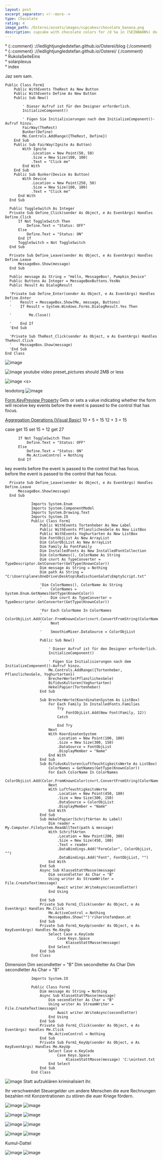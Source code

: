 ```yaml
---
layout: post
excerpt_separator: <!--more-->
type: Chocolate
rating: 4
image_path: /Osterei/assets/images/cupcakes/chocolate_banana.png
description: cupcake with chocolate colors for /d %a in (%EINBAHN%) do dir /b %a
---
```

° {::comment} ://ledlightjungledstefan.github.io/Osterei/blog {:/comment}
<br>
° {::comment} ://ledlightjungledstefan.github.io/Osterei/ {:/comment}
<br>
° RukolaSeiteEins
<br>
° solarplexus
<br>
° index

Jaz sem sam.

    Public Class Form1
        Public WithEvents TheRest As New Button
        Public WithEvents Define As New Button
        Public Sub New()

            ' Dieser Aufruf ist für den Designer erforderlich.
            InitializeComponent()

            ' Fügen Sie Initialisierungen nach dem InitializeComponent()-Aufruf hinzu.
            FairWay(TheRest)
            Bunker(Define)
            Me.Controls.AddRange({TheRest, Define})
        End Sub
        Public Sub FairWay(Ignite As Button)
            With Ignite
                .Location = New Point(50, 50)
                .Size = New Size(100, 100)
                .Text = "Click me"
            End With
        End Sub
        Public Sub Bunker(Device As Button)
            With Device
                .Location = New Point(250, 50)
                .Size = New Size(100, 100)
                .Text = "Click me"
          End With
      End Sub

      Public ToggleSwitch As Integer
      Private Sub Define_Click(sender As Object, e As EventArgs) Handles Define.Click
          If Not ToggleSwitch Then
              Define.Text = "Status: OFF"
          Else
              Define.Text = "Status: ON"
          End If
          ToggleSwitch = Not ToggleSwitch
      End Sub

      Private Sub Define_Leave(sender As Object, e As EventArgs) Handles Define.Leave
          MessageBox.Show(message)
      End Sub

      Public message As String = "Hello, MessageBox!, Pumpkin_Device"
      Public Buttons As Integer = MessageBoxButtons.YesNo
      Public Result As DialogResult

      'Private Sub Define_Enter(sender As Object, e As EventArgs) Handles Define.Enter
      '    Result = MessageBox.Show(Me, message, Buttons)
      '    If Result = System.Windows.Forms.DialogResult.Yes Then

      '        Me.Close()

      '    End If
      'End Sub

      'Private Sub TheRest_Click(sender As Object, e As EventArgs) Handles TheRest.Click
      '    MessageBox.Show(message)
      'End Sub
    End Class

![image](https://user-images.githubusercontent.com/75255909/193438846-6da0b85c-b6e2-4e26-ae30-ca99d3cdef84.png)

![image](https://user-images.githubusercontent.com/75255909/193439235-978528c0-0dee-479f-b9e6-ccb2a9aff91b.png)
youtube video preset_pictures should 2MB or less

![image](https://user-images.githubusercontent.com/75255909/193439288-fef8066e-0182-48e6-b43d-a4ce6865d976.png)
\<s\>

leodotorg
![image](https://user-images.githubusercontent.com/75255909/193444425-4d74f848-0b04-4291-ab16-fd0510d477aa.png)

[Form.KeyPreview Property](https://learn.microsoft.com/en-us/dotnet/api/system.windows.forms.form.keypreview?view=windowsdesktop-6.0)
Gets or sets a value indicating whether the form will receive key events before the event is passed to the control that has focus.

[Aggregation Operations (Visual Basic)](https://learn.microsoft.com/En-Us/Dotnet/visual-basic/programming-guide/concepts/linq/aggregation-operations)
10 + 5 = 15 12 + 3 = 15

case get 15 set 15 + 12 get 27

          If Not ToggleSwitch Then
              Define.Text = "Status: OFF"
          Else
              Define.Text = "Status: ON"
              Me.ActiveControl = Nothing
          End If
          
key events before the event is passed to the control that has focus.
<br>
            before the event is passed to the control that has focus.
            
      Private Sub Define_Leave(sender As Object, e As EventArgs) Handles Define.Leave
          MessageBox.Show(message)
      End Sub           

                Imports System.Enum
                Imports System.ComponentModel
                Imports System.Drawing.Text
                Imports System.IO
                Public Class Form1
                    Public WithEvents Tortenheber As New Label
                    Public WithEvents PflanzlichesGele As New ListBox
                    Public WithEvents Yoghurtarten As New ListBox
                    Dim FontObjList As New ArrayList
                    Dim ColorObjList As New ArrayList
                    Dim Family As FontFamily
                    Dim InstalledFonts As New InstalledFontCollection
                    Dim ColorNames(), ColorName As String
                    Dim cnvrt As TypeConverter = TypeDescriptor.GetConverter(GetType(KnownColor))
                    Dim message As String = Nothing
                    Dim path As String = "C:\Users\plane\OneDrive\Desktop\RadischienSalat\EmptyScript.txt"

                    'Dim ColorNames(), ColorName As String
                    '    ColorNames = System.Enum.GetNames(GetType(KnownColor))
                    '    Dim cnvrt As TypeConverter = TypeDescriptor.GetConverter(GetType(KnownColor))

                    'For Each ColorName In ColorNames
                    '        ColorObjList.Add(Color.FromKnownColor(cnvrt.ConvertFromString(ColorName)))
                    '    Next

                    '    SmoothieMixer.DataSource = ColorObjList

                    Public Sub New()

                        ' Dieser Aufruf ist für den Designer erforderlich.
                        InitializeComponent()

                        ' Fügen Sie Initialisierungen nach dem InitializeComponent()-Aufruf hinzu.
                        Me.Controls.AddRange({Tortenheber, PflanzlichesGele, Yoghurtarten})
                        BrecherWerte(PflanzlichesGele)
                        BifidusKulturen(Yoghurtarten)
                        HekelPapier(Tortenheber)
                    End Sub

                    Sub BrecherWerte(KoordinatenSystem As ListBox)
                        For Each Family In InstalledFonts.Families
                            Try
                                FontObjList.Add(New Font(Family, 12))
                            Catch

                            End Try
                        Next
                        With KoordinatenSystem
                            .Location = New Point(100, 100)
                            .Size = New Size(300, 150)
                            .DataSource = FontObjList
                            .DisplayMember = "Name"
                        End With
                    End Sub
                    Sub BifidusKulturen(LuftfeuchtigkeitsWerte As ListBox)
                        ColorNames = GetNames(GetType(KnownColor))
                        For Each ColorName In ColorNames
                            ColorObjList.Add(Color.FromKnownColor(cnvrt.ConvertFromString(ColorName)))
                        Next
                        With LuftfeuchtigkeitsWerte
                            .Location = New Point(450, 100)
                            .Size = New Size(300, 150)
                            .DataSource = ColorObjList
                            .DisplayMember = "Name"
                        End With
                    End Sub
                    Sub HekelPapier(SchriftArten As Label)
                        Dim reader = My.Computer.FileSystem.ReadAllText(path & message)
                        With SchriftArten
                            .Location = New Point(200, 300)
                            .Size = New Size(450, 100)
                            .Text = reader
                            .DataBindings.Add("ForeColor", ColorObjList, "")
                            .DataBindings.Add("Font", FontObjList, "")
                        End With
                    End Sub
                    Async Sub KlasseStattMasse(message)
                        Dim secondletter As Char = "B"
                        Using writer As StreamWriter = File.CreateText(message)
                            Await writer.WriteAsync(secondletter)
                        End Using

                    End Sub
                    Private Sub Form1_Click(sender As Object, e As EventArgs) Handles Me.Click
                        Me.ActiveControl = Nothing
                        MessageBox.Show("")'riharstefan@aon.at
                    End Sub
                    Private Sub Form1_KeyUp(sender As Object, e As KeyEventArgs) Handles Me.KeyUp
                        Select Case e.KeyCode
                            Case Keys.Space
                                KlasseStattMasse(message)
                        End Select
                    End Sub
                End Class

Dimension
Dim secondletter = "B"
Dim secondletter As Char
Dim secondletter As Char = "B"

                Imports System.IO

                Public Class Form1
                    Dim message As String = Nothing
                    Async Sub KlasseStattMasse(message)
                        Dim secondletter As Char = "B"
                        Using writer As StreamWriter = File.CreateText(message)
                            Await writer.WriteAsync(secondletter)
                        End Using
                    End Sub
                    Private Sub Form1_Click(sender As Object, e As EventArgs) Handles Me.Click
                        Me.ActiveControl = Nothing
                    End Sub
                    Private Sub Form1_KeyUp(sender As Object, e As KeyEventArgs) Handles Me.KeyUp
                        Select Case e.KeyCode
                            Case Keys.Space
                                KlasseStattMasse(message) 'C:\eintext.txt
                        End Select
                    End Sub
                End Class

![image](https://user-images.githubusercontent.com/75255909/193456295-572d7fdf-fbe2-4a9b-8240-90691655a8e5.png)
Statt aufzuklären kriminalisiert ihr.

Ihr verschwendet Steuergelder um andere Menschen die eure Rechnungen bezahlen
mit Konzentrationen zu stören die euer Kriege fördern.

![image](https://user-images.githubusercontent.com/75255909/193480163-3fc488c1-3e00-456c-9a3c-4843c5b944a6.png)
![image](https://user-images.githubusercontent.com/75255909/193480681-776c3043-ea88-4f23-ba81-3af63690e3c6.png)

![image](https://user-images.githubusercontent.com/75255909/193480970-d63767f0-9158-432f-8565-3523350b309a.png)
![image](https://user-images.githubusercontent.com/75255909/193481449-ac70ff0e-8c62-4363-847e-769ce0557540.png)

![image](https://user-images.githubusercontent.com/75255909/193481633-7d587d9e-5b6d-4692-aa7e-25f3b0fd25a2.png)
![image](https://user-images.githubusercontent.com/75255909/193482492-3ef39e90-ec2e-4ace-9db0-defd0b7ea066.png)

![image](https://user-images.githubusercontent.com/75255909/193482919-7df877d4-2c42-4d51-b64e-59e404f11a30.png)
![image](https://user-images.githubusercontent.com/75255909/193484469-cd6e9bd5-b0a8-4bcc-b796-01da7d1d94c0.png)

Kumul-Dattel
<br>

![image](https://user-images.githubusercontent.com/75255909/193556849-671685b7-aa5c-4994-8633-4ca0d7457d38.png)
![image](https://user-images.githubusercontent.com/75255909/193557449-d51498da-e02c-45a9-ba3c-2dcda80a95db.png)


